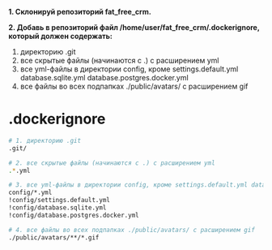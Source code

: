 **1. Склонируй репозиторий fat_free_crm.**

**2. Добавь в репозиторий файл /home/user/fat_free_crm/.dockerignore, который должен содержать:**
1. директорию .git
2. все скрытые файлы (начинаются с .) с расширением yml
3. все yml-файлы в директории config, кроме settings.default.yml database.sqlite.yml database.postgres.docker.yml
4. все файлы во всех подпапках ./public/avatars/ с расширением gif

# .dockerignore

```bash
# 1. директорию .git
.git/

# 2. все скрытые файлы (начинаются с .) с расширением yml
.*.yml

# 3. все yml-файлы в директории config, кроме settings.default.yml database.sqlite.yml database.postgres.docker.yml
config/*.yml
!config/settings.default.yml 
!config/database.sqlite.yml 
!config/database.postgres.docker.yml

# 4. все файлы во всех подпапках ./public/avatars/ с расширением gif
./public/avatars/**/*.gif
```
